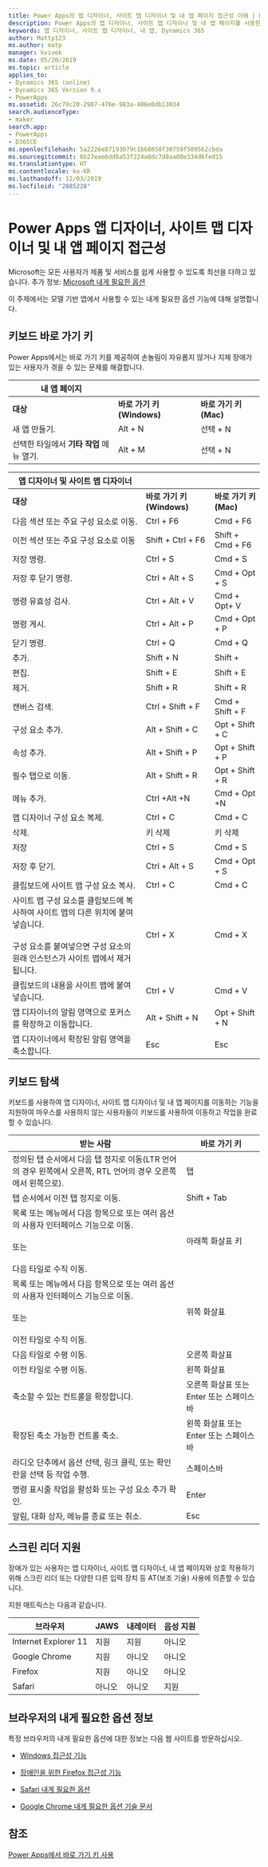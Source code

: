 ```yaml
---
title: Power Apps의 앱 디자이너, 사이트 맵 디자이너 및 내 앱 페이지 접근성 이해 | Microsoft Docs
description: Power Apps의 앱 디자이너, 사이트 맵 디자이너 및 내 앱 페이지를 사용한 모델 기반 앱에서 접근성 알아보기
keywords: 앱 디자이너, 사이트 맵 디자이너, 내 앱, Dynamics 365
author: Mattp123
ms.author: matp
manager: kvivek
ms.date: 05/20/2019
ms.topic: article
applies_to:
- Dynamics 365 (online)
- Dynamics 365 Version 9.x
- PowerApps
ms.assetid: 26c79c20-2987-476e-983a-406e0db13034
search.audienceType:
- maker
search.app:
- PowerApps
- D365CE
ms.openlocfilehash: 5a2226e87193079c1b68858f30759f509562cbda
ms.sourcegitcommit: 6b27eae6dd8a53f224a8dc7d0aa00e334d6fed15
ms.translationtype: HT
ms.contentlocale: ko-KR
ms.lasthandoff: 12/03/2019
ms.locfileid: "2885228"
---
```

# <a name="accessibility-in-power-apps-app-designer-site-map-designer-and-my-apps-page"></a>Power Apps 앱 디자이너, 사이트 맵 디자이너 및 내 앱 페이지 접근성

Microsoft는 모든 사용자가 제품 및 서비스를 쉽게 사용할 수 있도록 최선을 다하고 있습니다. 추가 정보: [Microsoft 내게 필요한 옵션](https://www.microsoft.com/enable/default.aspx)  
 
이 주제에서는 모델 기반 앱에서 사용할 수 있는 내게 필요한 옵션 기능에 대해 설명합니다.  
  
## <a name="keyboard-shortcuts"></a>키보드 바로 가기 키  
Power Apps에서는 바로 가기 키를 제공하여 손놀림이 자유롭지 않거나 지체 장애가 있는 사용자가 겪을 수 있는 문제를 해결합니다.  
  
|내 앱 페이지|||  
|------------------|-|-|  
|**대상**|**바로 가기 키(Windows)**|**바로 가기 키(Mac)**|  
|새 앱 만들기.|Alt + N|선택 + N|  
|선택한 타일에서 **기타 작업** 메뉴 열기.|Alt + M|선택 + N|  


|앱 디자이너 및 사이트 맵 디자이너|||  
|----------------------------------------|-|-|  
|**대상**|**바로 가기 키(Windows)**|**바로 가기 키(Mac)**|  
|다음 섹션 또는 주요 구성 요소로 이동.|Ctrl + F6|Cmd + F6|  
|이전 섹션 또는 주요 구성 요소로 이동|Shift + Ctrl + F6|Shift + Cmd + F6|  
|저장 명령.|Ctrl + S|Cmd + S|  
|저장 후 닫기 명령.|Ctrl + Alt + S|Cmd + Opt + S|  
|명령 유효성 검사.|Ctrl + Alt + V|Cmd + Opt+ V|  
|명령 게시.|Ctrl + Alt + P|Cmd + Opt + P|  
|닫기 명령.|Ctrl + Q|Cmd + Q|  
|추가.|Shift + N|Shift +|  
|편집.|Shift + E|Shift + E|  
|제거.|Shift + R|Shift + R|
|캔버스 검색.|Ctrl + Shift + F|Cmd + Shift + F|  
|구성 요소 추가.|Alt + Shift + C|Opt + Shift + C|  
|속성 추가.|Alt + Shift + P|Opt + Shift + P|  
|필수 탭으로 이동.|Alt + Shift + R|Opt + Shift + R|  
|메뉴 추가.|Ctrl +Alt +N|Cmd + Opt +N|  
|앱 디자이너 구성 요소 복제.|Ctrl + C|Cmd + C|  
|삭제.|키 삭제|키 삭제|  
|저장|Ctrl + S|Cmd + S|  
|저장 후 닫기.|Ctrl + Alt + S|Cmd + Opt + S|  
|클립보드에 사이트 맵 구성 요소 복사.|Ctrl + C|Cmd + C|  
|사이트 맵 구성 요소를 클립보드에 복사하여 사이트 맵의 다른 위치에 붙여넣습니다.<br /><br /> 구성 요소를 붙여넣으면 구성 요소의 원래 인스턴스가 사이트 맵에서 제거됩니다.|Ctrl + X|Cmd + X|  
|클립보드의 내용을 사이트 맵에 붙여 넣습니다.|Ctrl + V|Cmd + V|  
|앱 디자이너의 알림 영역으로 포커스를 확장하고 이동합니다.|Alt + Shift + N|Opt + Shift + N|  
|앱 디자이너에서 확장된 알림 영역을 축소합니다.|Esc|Esc|  
  
## <a name="keyboard-navigation"></a>키보드 탐색  
 키보드를 사용하여 앱 디자이너, 사이트 맵 디자이너 및 내 앱 페이지를 이동하는 기능을 지원하여 마우스를 사용하지 않는 사용자들이 키보드를 사용하여 이동하고 작업을 완료할 수 있습니다.  
  
|받는 사람|바로 가기 키|  
|--------|-----------|  
|정의된 탭 순서에서 다음 탭 정지로 이동(LTR 언어의 경우 왼쪽에서 오른쪽, RTL 언어의 경우 오른쪽에서 왼쪽으로).|탭|  
|탭 순서에서 이전 탭 정지로 이동.|Shift + Tab|  
|목록 또는 메뉴에서 다음 항목으로 또는 여러 옵션의 사용자 인터페이스 기능으로 이동.<br /><br /> 또는<br /><br /> 다음 타일로 수직 이동.|아래쪽 화살표 키|  
|목록 또는 메뉴에서 다음 항목으로 또는 여러 옵션의 사용자 인터페이스 기능으로 이동.<br /><br /> 또는<br /><br /> 이전 타일로 수직 이동.|위쪽 화살표|  
|다음 타일로 수평 이동.|오른쪽 화살표|  
|이전 타일로 수평 이동.|왼쪽 화살표|  
|축소할 수 있는 컨트롤을 확장합니다.|오른쪽 화살표 또는 Enter 또는 스페이스바|  
|확장된 축소 가능한 컨트롤 축소.|왼쪽 화살표 또는 Enter 또는 스페이스바|  
|라디오 단추에서 옵션 선택, 링크 클릭, 또는 확인란을 선택 등 작업 수행.|스페이스바|  
|명령 표시줄 작업을 활성화 또는 구성 요소 추가 확인.|Enter|  
|알림, 대화 상자, 메뉴를 종료 또는 취소.|Esc|  
  
## <a name="screen-reader-support"></a>스크린 리더 지원  
 장애가 있는 사용자는 앱 디자이너, 사이트 맵 디자이너, 내 앱 페이지와 상호 작용하기 위해 스크린 리더 또는 다양한 다른 입력 장치 등 AT(보조 기술) 사용에 의존할 수 있습니다.  
  
 지원 매트릭스는 다음과 같습니다.  
  
|브라우저|JAWS|내레이터|음성 지원|  
|-------------|----------|--------------|----------------|  
|Internet Explorer 11 |지원|지원|아니오|  
|Google Chrome |지원|아니오|아니오|  
| Firefox |지원|아니오|아니오|  
|Safari|아니오|아니오|지원|  
  
## <a name="accessibility-info-for-browsers"></a>브라우저의 내게 필요한 옵션 정보  
 특정 브라우저의 내게 필요한 옵션에 대한 정보는 다음 웹 사이트를 방문하십시오.  
  
  
-   [Windows 접근성 기능](https://www.microsoft.com/enable/products/ie9/default.aspx)  
  
-   [장애인을 위한 Firefox 접근성 기능](https://support.mozilla.org/kb/accessibility-features-firefox-make-firefox-and-we?redirectlocale=en-US&redirectslug=accessibility)  
  
-   [Safari 내게 필요한 옵션](https://www.apple.com/accessibility/)  
  
-   [Google Chrome 내게 필요한 옵션 기술 문서](https://sites.google.com/a/chromium.org/dev/developers/design-documents/accessibility)

## <a name="see-also"></a>참조

[Power Apps에서 바로 가기 키 사용](/powerapps/user/keyboard-shortcuts)
